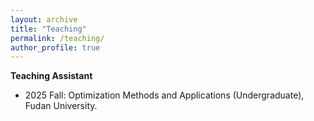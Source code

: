 ```yaml
---
layout: archive
title: "Teaching"
permalink: /teaching/
author_profile: true
---
```


**Teaching Assistant**
- 2025 Fall: Optimization Methods and Applications (Undergraduate), Fudan University.